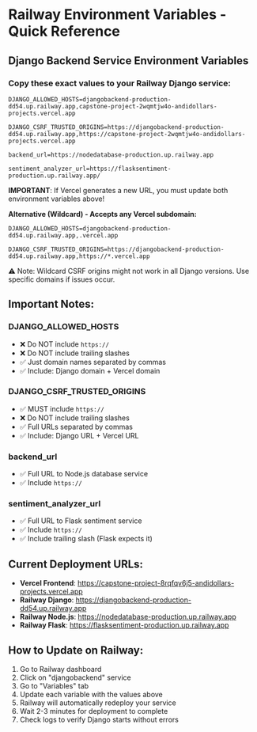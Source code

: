 # Railway Environment Variables - Quick Reference

## Django Backend Service Environment Variables

### Copy these exact values to your Railway Django service:

```
DJANGO_ALLOWED_HOSTS=djangobackend-production-dd54.up.railway.app,capstone-project-2wqmtjw4o-andidollars-projects.vercel.app

DJANGO_CSRF_TRUSTED_ORIGINS=https://djangobackend-production-dd54.up.railway.app,https://capstone-project-2wqmtjw4o-andidollars-projects.vercel.app

backend_url=https://nodedatabase-production.up.railway.app

sentiment_analyzer_url=https://flasksentiment-production.up.railway.app/
```

**IMPORTANT**: If Vercel generates a new URL, you must update both environment variables above!

**Alternative (Wildcard) - Accepts any Vercel subdomain:**
```
DJANGO_ALLOWED_HOSTS=djangobackend-production-dd54.up.railway.app,.vercel.app

DJANGO_CSRF_TRUSTED_ORIGINS=https://djangobackend-production-dd54.up.railway.app,https://*.vercel.app
```
⚠️ Note: Wildcard CSRF origins might not work in all Django versions. Use specific domains if issues occur.

## Important Notes:

### DJANGO_ALLOWED_HOSTS
- ❌ Do NOT include `https://`
- ❌ Do NOT include trailing slashes
- ✅ Just domain names separated by commas
- ✅ Include: Django domain + Vercel domain

### DJANGO_CSRF_TRUSTED_ORIGINS
- ✅ MUST include `https://`
- ❌ Do NOT include trailing slashes
- ✅ Full URLs separated by commas
- ✅ Include: Django URL + Vercel URL

### backend_url
- ✅ Full URL to Node.js database service
- ✅ Include `https://`

### sentiment_analyzer_url
- ✅ Full URL to Flask sentiment service
- ✅ Include `https://`
- ✅ Include trailing slash (Flask expects it)

## Current Deployment URLs:

- **Vercel Frontend**: https://capstone-project-8rqfqv6j5-andidollars-projects.vercel.app
- **Railway Django**: https://djangobackend-production-dd54.up.railway.app
- **Railway Node.js**: https://nodedatabase-production.up.railway.app
- **Railway Flask**: https://flasksentiment-production.up.railway.app

## How to Update on Railway:

1. Go to Railway dashboard
2. Click on "djangobackend" service
3. Go to "Variables" tab
4. Update each variable with the values above
5. Railway will automatically redeploy your service
6. Wait 2-3 minutes for deployment to complete
7. Check logs to verify Django starts without errors
